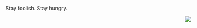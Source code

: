 Stay foolish. Stay hungry.

<img src="https://github-readme-stats.vercel.app/api?username=hanx316&theme=react&show_icons=true&include_all_commits=true&count_private=true" align="right" />

<!--
**hanx316/hanx316** is a ✨ _special_ ✨ repository because its `README.md` (this file) appears on your GitHub profile.

Here are some ideas to get you started:

- 🔭 I’m currently working on ...
- 🌱 I’m currently learning ...
- 👯 I’m looking to collaborate on ...
- 🤔 I’m looking for help with ...
- 💬 Ask me about ...
- 📫 How to reach me: ...
- 😄 Pronouns: ...
- ⚡ Fun fact: ...
-->
